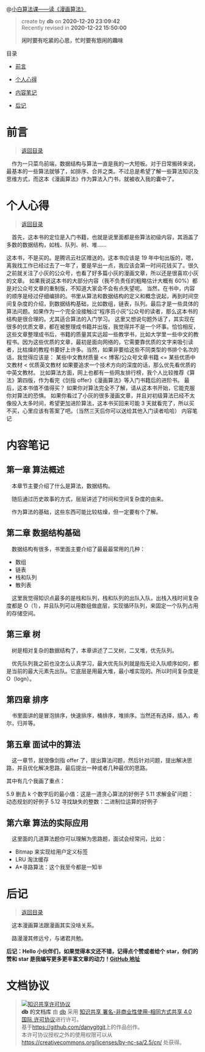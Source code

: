 @[小白算法课——读《漫画算法》](https://github.com/danygitgit/document-library)

> create by **db** on **2020-12-20 23:09:42**  
> Recently revised in **2020-12-22 15:50:00**
>
> **闲时要有吃紧的心思，忙时要有悠闲的趣味**

<a id="catalog">目录</a>

- [前言](#preface)

- [个人心得](#summary)

- [内容笔记](#main-body)

- [后记](#postscript)

# <a  id="preface">前言</a>

> [返回目录](#catalog)

&emsp;作为一只菜鸟前端，数据结构与算法一直是我的一大短板。对于日常搬砖来说，最基本的一些算法就够了，如排序、合并之类。不过总是希望了解一些算法知识及思维方式，而这本《漫画算法》作为算法入门书，就被收入我的囊中了。

# <a  id="summary">个人心得</a>

> [返回目录](#catalog)

&emsp;首先，这本书的定位是入门书籍，也就是说里面都是些算法初级内容，其涵盖了多数的数据结构，如栈、队列、树、堆……

这本书，不是买的。是腾讯云社区赠送的。这本书应该是 19 年中旬出版的，嗯，离我找工作已经过去了一年了，要是早出一点，我应该会第一时间花钱买了。很久之前就关注了小灰的公众号，也看了好多篇小灰的漫画文章，所以还是很喜欢小灰的文章。
如果我说这本书的大部分内容（我不负责任的粗略估计大概有 60%）都是对公众号文章的重制版，不知道大家会不会有点失望呢。
当然，在书中，内容的顺序是经过仔细编排的。书里从算法和数据结构的定义和概念说起，再到时间空间复杂度的介绍，到数据结构基础，比如数组，链表，队列。最后才是一些具体的算法问题。如果作为一个完全没接触过“程序员小灰”公众号的读者，那么这本书的结构是很合理的。尤其适合算法的入门学习。
这里又想说句题外话了，其实现在很多的优质文章，都在被整理成书籍并出版，我觉得并不是一个坏事。恰恰相反，这些文章整理成书后，书籍的质量其实远超一些教学书，比如大学里一些中文的教程书。因为这些优质的文章，最初是面向网络的，它需要靠优质的文字来吸引读者，比枯燥的教程书要好上许多。当然，如果非要给这些不同类型的书排个名次的话，我觉得应该是：
某些中文教材质量 << 博客/公众号文章书籍 <= 某些优质中文教材 < 优质英文教材
如果要追求一个技术方向的深度的话，那么优先看优质的中英文教材。
比如算法方面，网上也都有一些网友排行榜，我个人比较推荐《算法》第四版，作为看完《剑指 offer》《漫画算法》等入门书籍后的进阶书。
最后，这本书值不值得买？
如果你对算法完全不了解，请从这本书开始，它能克服你对算法的恐惧。
如果你看过了小灰的很多漫画文章，并且对初级算法已经不太像投入太多时间，希望更加进阶算法，这本书买回来可能 3 天就看完了，所以买不买，心里应该有答案了吧。（当然三天后你可以送给其他入门读者哈哈）
内容笔记

# <a  id="main-body">内容笔记</a>

## 第一章 算法概述

&emsp;本章节主要介绍了什么是算法，数据结构。

&emsp;随后通过历史故事的方式，层层讲述了时间和空间复杂度的由来。

&emsp;作为算法的基础，这些东西可能比较枯燥，但一定要有个了解。

## 第二章 数据结构基础

&emsp;数据结构有很多，书里面主要介绍了最最最常用的几种：

- 数组
- 链表
- 栈和队列
- 散列表

&emsp;这里我觉得知识点最多的是栈和队列，栈和队列的出队入队，出栈入栈时间复杂度都是 O（1），并且队列可以用数组做底层，实现循环队列，来固定一个队列占用的存储空间。

## 第三章 树

&emsp;树是相对复杂的数据结构了，本章讲述了二叉树，二叉堆，优先队列。

&emsp;优先队列我之前也没怎么认真学习，最大优先队列就是指无论入队顺序如何，都是当前的最大元素先出队。它底层是用最大堆，最小堆实现的。所以时间复杂度是 O（logn）。

## 第四章 排序

&emsp;书里面讲的是冒泡排序，快速排序，桶排序，堆排序。当然还有选择，插入，希尔，归并等。

## 第五章 面试中的算法

&emsp;这一章节，就很像剑指 offer 了，提出算法问题，然后针对问题，提出解决思路，并且优化解决思路，最后提出一种或者几种最优的思路。

其中有几个我画了重点：

5.9 删去 k 个数字后的最小值：这是一道贪心算法的好例子
5.11 求解金矿问题：动态规划的好例子
5.12 寻找缺失的整数：二进制位运算的好例子

## 第六章 算法的实际应用

&emsp;这里面的几道算法题你可以理解为思路题，面试会经常问，比如：

- Bitmap 来实现给用户定义标签
- LRU 淘汰缓存
- A\*寻路算法：这个我至今都是一知半
# <a  id="postscript">后记</a>

> [返回目录](#catalog)

&emsp;这本漫画算法跟漫画其实没啥关系。

&emsp;路漫漫其修远兮，与诸君共勉。

**后记：Hello 小伙伴们，如果觉得本文还不错，记得点个赞或者给个 star，你们的赞和 star 是我编写更多更丰富文章的动力！[GitHub 地址](https://github.com/danygitgit/document-library)**

# 文档协议

> <a rel="license" href="http://creativecommons.org/licenses/by-nc-sa/4.0/"><img alt="知识共享许可协议" style="border-width:0" src="//p3-juejin.byteimg.com/tos-cn-i-k3u1fbpfcp/c2c2a873bdad472f88ee6143620245de~tplv-k3u1fbpfcp-zoom-1.image" /></a><br /><a xmlns:dct="http://purl.org/dc/terms/" property="dct:title">**db** 的文档库</a> 由 <a xmlns:cc="http://creativecommons.org/ns#" href="db" property="cc:attributionName" rel="cc:attributionURL">db</a> 采用 <a rel="license" href="http://creativecommons.org/licenses/by-nc-sa/4.0/">知识共享 署名-非商业性使用-相同方式共享 4.0 国际 许可协议</a>进行许可。<br />基于<a xmlns:dct="http://purl.org/dc/terms/" href="https://github.com/danygitgit" rel="dct:source">https://github.com/danygitgit</a>上的作品创作。<br />本许可协议授权之外的使用权限可以从 <a xmlns:cc="http://creativecommons.org/ns#" href="https://creativecommons.org/licenses/by-nc-sa/2.5/cn/" rel="cc:morePermissions">https://creativecommons.org/licenses/by-nc-sa/2.5/cn/</a> 处获得。
